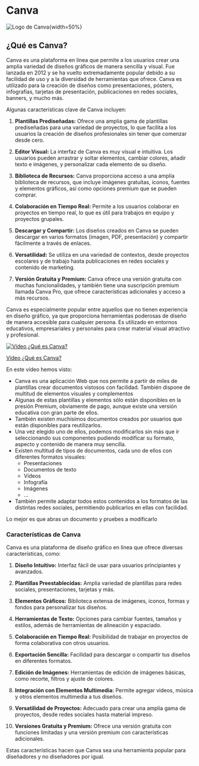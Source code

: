 # Canva

![Logo de Canva](https://github.com/javacasm/Iniciacion-Herramientas-Digitales-Aula/blob/main/images/canva-logo.png?raw=true){width=50%}

## ¿Qué es Canva?

Canva es una plataforma en línea que permite a los usuarios crear una amplia variedad de diseños gráficos de manera sencilla y visual. Fue lanzada en 2012 y se ha vuelto extremadamente popular debido a su facilidad de uso y a la diversidad de herramientas que ofrece. Canva es utilizado para la creación de diseños como presentaciones, pósters, infografías, tarjetas de presentación, publicaciones en redes sociales, banners, y mucho más.

Algunas características clave de Canva incluyen:

1. **Plantillas Prediseñadas:** Ofrece una amplia gama de plantillas prediseñadas para una variedad de proyectos, lo que facilita a los usuarios la creación de diseños profesionales sin tener que comenzar desde cero.

2. **Editor Visual:** La interfaz de Canva es muy visual e intuitiva. Los usuarios pueden arrastrar y soltar elementos, cambiar colores, añadir texto e imágenes, y personalizar cada elemento de su diseño.

3. **Biblioteca de Recursos:** Canva proporciona acceso a una amplia biblioteca de recursos, que incluye imágenes gratuitas, iconos, fuentes y elementos gráficos, así como opciones premium que se pueden comprar.

4. **Colaboración en Tiempo Real:** Permite a los usuarios colaborar en proyectos en tiempo real, lo que es útil para trabajos en equipo y proyectos grupales.

5. **Descargar y Compartir:** Los diseños creados en Canva se pueden descargar en varios formatos (imagen, PDF, presentación) y compartir fácilmente a través de enlaces.

6. **Versatilidad:** Se utiliza en una variedad de contextos, desde proyectos escolares y de trabajo hasta publicaciones en redes sociales y contenido de marketing.

7. **Versión Gratuita y Premium:** Canva ofrece una versión gratuita con muchas funcionalidades, y también tiene una suscripción premium llamada Canva Pro, que ofrece características adicionales y acceso a más recursos.

Canva es especialmente popular entre aquellos que no tienen experiencia en diseño gráfico, ya que proporciona herramientas poderosas de diseño de manera accesible para cualquier persona. Es utilizado en entornos educativos, empresariales y personales para crear material visual atractivo y profesional.

[![Vídeo  ¿Qué es Canva?](https://github.com/javacasm/Iniciacion-Herramientas-Digitales-Aula/blob/main/images/portada-2.0.0.Que_es_canva.png?raw=true)](https://drive.google.com/file/d/1CTxzTp_L91-mdr3mWn1iCqWrTrqvDhtA/view?usp=sharing)

[Vídeo  ¿Qué es Canva?](https://drive.google.com/file/d/1CTxzTp_L91-mdr3mWn1iCqWrTrqvDhtA/view?usp=sharing)

En este vídeo hemos visto:

* Canva es una aplicación Web que nos permite a partir de miles de plantillas crear documentos vistosos con facilidad. También dispone de multitud de elementos visuales y complementos
* Algunas de estas plantillas y elementos sólo están disponibles en la presión Premium, obviamente de pago, aunque existe una versión educativa con gran parte de ellos.
* También existen muchísimos documentos creados por usuarios que están disponibles para reutilizarlos.
* Una vez elegido uno de ellos, podemos modificarlos sin más que ir seleccionando sus componentes pudiendo modificar su formato, aspecto y contenido de manera muy sencilla.
* Existen multitud de tipos de documentos, cada uno de ellos con diferentes formatos visuales:
    - Presentaciones
    - Documentos de texto
    - Vídeos
    - Infografía
    - Imágenes
    - ...
* También permite adaptar todos estos contenidos a los formatos de las distintas redes sociales, permitiendo publicarlos en ellas con facilidad.

Lo mejor es que abras un documento y pruebes a modificarlo

### Características de Canva

Canva es una plataforma de diseño gráfico en línea que ofrece diversas características, como:

1. **Diseño Intuitivo:** Interfaz fácil de usar para usuarios principiantes y avanzados.
  
2. **Plantillas Preestablecidas:** Amplia variedad de plantillas para redes sociales, presentaciones, tarjetas y más.

3. **Elementos Gráficos:** Biblioteca extensa de imágenes, iconos, formas y fondos para personalizar tus diseños.

4. **Herramientas de Texto:** Opciones para cambiar fuentes, tamaños y estilos, además de herramientas de alineación y espaciado.

5. **Colaboración en Tiempo Real:** Posibilidad de trabajar en proyectos de forma colaborativa con otros usuarios.

6. **Exportación Sencilla:** Facilidad para descargar o compartir tus diseños en diferentes formatos.

7. **Edición de Imágenes:** Herramientas de edición de imágenes básicas, como recorte, filtros y ajuste de colores.

8. **Integración con Elementos Multimedia:** Permite agregar videos, música y otros elementos multimedia a tus diseños.

9. **Versatilidad de Proyectos:** Adecuado para crear una amplia gama de proyectos, desde redes sociales hasta material impreso.

10. **Versiones Gratuita y Premium:** Ofrece una versión gratuita con funciones limitadas y una versión premium con características adicionales.

Estas características hacen que Canva sea una herramienta popular para diseñadores y no diseñadores por igual.

